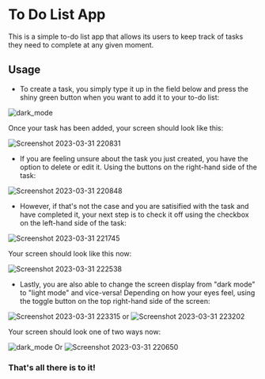# **To Do List App** #

This is a simple to-do list app that allows its users to keep track of tasks they need to complete at any given moment. 

## Usage ##

* To create a task, you simply type it up in the field below and press the shiny green button when you want to add it to your to-do list:

![dark_mode](https://user-images.githubusercontent.com/99418553/229220595-3c25a3f7-32ab-4d95-9a6a-218c61761b3e.png)

Once your task has been added, your screen should look like this:

![Screenshot 2023-03-31 220831](https://user-images.githubusercontent.com/99418553/229220735-2154f618-7317-43ba-8c53-88cf942bdc4d.png)

* If you are feeling unsure about the task you just created, you have the option to delete or edit it. Using the buttons on the right-hand side of the task:

![Screenshot 2023-03-31 220848](https://user-images.githubusercontent.com/99418553/229221603-2015aebc-90b5-4bbf-812e-26986a33ffbf.png)

* However, if that's not the case and you are satisified with the task and have completed it, your next step is to check it off using the checkbox on the left-hand side of the task:

![Screenshot 2023-03-31 221745](https://user-images.githubusercontent.com/99418553/229221418-31559e96-dde8-44fe-8745-6a6d52bc346c.png)

Your screen should look like this now:

![Screenshot 2023-03-31 222538](https://user-images.githubusercontent.com/99418553/229222804-06eaec12-ff57-4853-9e89-38f30c3557f8.png)

* Lastly, you are also able to change the screen display from "dark mode" to "light mode" and vice-versa! Depending on how your eyes feel, using the toggle button on the top right-hand side of the screen:

![Screenshot 2023-03-31 223315](https://user-images.githubusercontent.com/99418553/229224349-08484a83-8a82-4762-b806-35c49ce64339.png) or ![Screenshot 2023-03-31 223202](https://user-images.githubusercontent.com/99418553/229224474-128fa31e-85d7-499c-9b03-dfb798c774ba.png)



Your screen should look one of two ways now:

![dark_mode](https://user-images.githubusercontent.com/99418553/229223363-1967df69-f489-4333-9c3a-4de8f9430980.png)
Or 
![Screenshot 2023-03-31 220650](https://user-images.githubusercontent.com/99418553/229223383-b1e916cc-2c95-44c2-bcda-7577f196c993.png)

### That's all there is to it!






